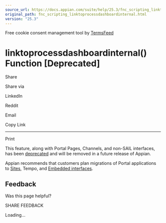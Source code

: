 ```yaml
---
source_url: https://docs.appian.com/suite/help/25.3/fnc_scripting_linktoprocessdashboardinternal.html
original_path: fnc_scripting_linktoprocessdashboardinternal.html
version: "25.3"
---
```


Free cookie consent management tool by [TermsFeed](https://www.termsfeed.com/)

# linktoprocessdashboardinternal() Function \[Deprecated\]

Share

Share via

LinkedIn

Reddit

Email

Copy Link

* * *

Print

This feature, along with Portal Pages, Channels, and non-SAIL interfaces, has been [deprecated](Deprecated_Features.html) and will be removed in a future release of Appian.

Appian recommends that customers plan migrations of Portal applications to [Sites](Sites.html), Tempo, and [Embedded interfaces](Embedded_Interfaces.html).

## Feedback

Was this page helpful?

SHARE FEEDBACK

Loading...